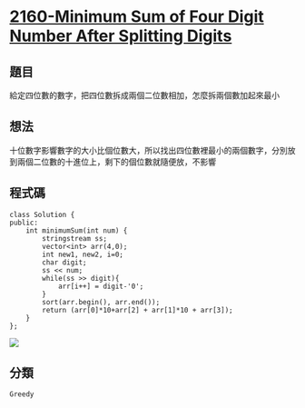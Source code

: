 # [2160-Minimum Sum of Four Digit Number After Splitting Digits](https://leetcode.com/problems/minimum-sum-of-four-digit-number-after-splitting-digits/)

## 題目
給定四位數的數字，把四位數拆成兩個二位數相加，怎麼拆兩個數加起來最小

## 想法
十位數字影響數字的大小比個位數大，所以找出四位數裡最小的兩個數字，分別放到兩個二位數的十進位上，剩下的個位數就隨便放，不影響

## 程式碼
```cpp=
class Solution {
public:
    int minimumSum(int num) {
        stringstream ss;
        vector<int> arr(4,0);
        int new1, new2, i=0;
        char digit;
        ss << num;
        while(ss >> digit){
            arr[i++] = digit-'0';
        }
        sort(arr.begin(), arr.end());
        return (arr[0]*10+arr[2] + arr[1]*10 + arr[3]);
    }
};
```
![](https://imgur.com/a/s1AekV7)


## 分類
`Greedy`